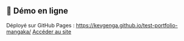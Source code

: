 ## 🚀 Démo en ligne
Déployé sur GitHub Pages : https://kevgenga.github.io/test-portfolio-mangaka/
[Accéder au site](https://kevgenga.github.io/test-portfolio-mangaka/)
